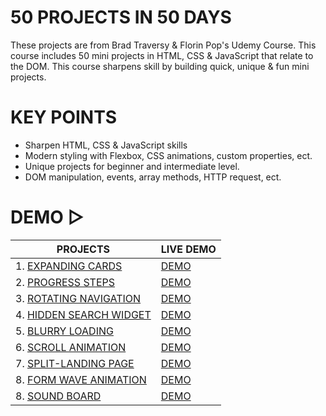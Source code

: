 # 50 PROJECTS IN 50 DAYS

These projects are from Brad Traversy & Florin Pop's Udemy Course. This course includes 50 mini projects in HTML, CSS & JavaScript that relate to the DOM. This course sharpens skill by building quick, unique & fun mini projects.

# KEY POINTS

- Sharpen HTML, CSS & JavaScript skills
- Modern styling with Flexbox, CSS animations, custom properties, ect.
- Unique projects for beginner and intermediate level.
- DOM manipulation, events, array methods, HTTP request, ect.

# DEMO ▷

| PROJECTS                                                                                                                  | LIVE DEMO                                                                 |
| ------------------------------------------------------------------------------------------------------------------------- | ------------------------------------------------------------------------- |
| 1. <a href="https://github.com/Lorn12/50-projects-in-50-days/tree/main/Expanding%20Cards">EXPANDING CARDS</a>             | <a href="https://main--graceful-capybara-ea0ae4.netlify.app/">DEMO</a>    |
| 2. <a href="https://github.com/Lorn12/50-projects-in-50-days/tree/main/Progress%20Steps">PROGRESS STEPS</a>               | <a href="https://main--bucolic-swan-c4f0a2.netlify.app/">DEMO</a>         |
| 3. <a href="https://github.com/Lorn12/50-projects-in-50-days/tree/main/Rotating%20Navigation">ROTATING NAVIGATION</a>     | <a href="https://main--leafy-griffin-eba5d0.netlify.app/">DEMO</a>        |
| 4. <a href="https://github.com/Lorn12/50-projects-in-50-days/tree/main/Hidden%20Search%20Widget">HIDDEN SEARCH WIDGET</a> | <a href="https://main--elegant-concha-d282ff.netlify.app/">DEMO</a>       |
| 5. <a href="https://github.com/Lorn12/50-projects-in-50-days/tree/main/Blurry%20Loading">BLURRY LOADING</a>               | <a href="https://main--dulcet-beignet-73a24c.netlify.app/">DEMO</a>       |
| 6. <a href="https://github.com/Lorn12/50-projects-in-50-days/tree/main/Scroll%20Animation">SCROLL ANIMATION</a>           | <a href="https://main--endearing-treacle-9a8448.netlify.app/">DEMO</a>    |
| 7. <a href="https://github.com/Lorn12/50-projects-in-50-days/tree/main/Split%20Landing%20Page">SPLIT-LANDING PAGE</a>     | <a href="https://startling-unicorn-b70ca4.netlify.app/">DEMO</a>          |
| 8. <a href="https://github.com/Lorn12/50-projects-in-50-days/tree/main/Form%20Wave%20Animation">FORM WAVE ANIMATION</a>   | <a href="https://main--creative-gaufre-cd8372.netlify.app/">DEMO</a>      |
| 8. <a href="https://github.com/Lorn12/50-projects-in-50-days/tree/main/Sound%20Board">SOUND BOARD</a>                     | <a href="https://main--aquamarine-pithivier-476ffd.netlify.app/">DEMO</a> |
